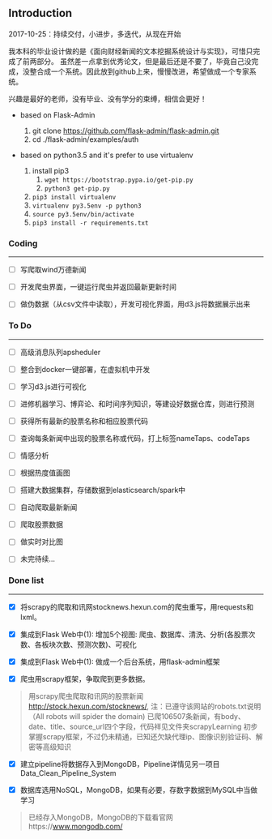 ## Introduction

2017-10-25：持续交付，小进步，多迭代，从现在开始

我本科的毕业设计做的是《面向财经新闻的文本挖掘系统设计与实现》，可惜只完成了前两部分。
虽然差一点拿到优秀论文，但是最后还是不要了，毕竟自己没完成，没整合成一个系统。因此放到github上来，慢慢改进，希望做成一个专家系统。

兴趣是最好的老师，没有毕业、没有学分的束缚，相信会更好！


- based on Flask-Admin

    1. git clone https://github.com/flask-admin/flask-admin.git
    2. cd ./flask-admin/examples/auth

- based on python3.5 and it's prefer to use virtualenv
    
    1. install pip3
        1. `wget https://bootstrap.pypa.io/get-pip.py`
        2. `python3 get-pip.py`
    2. `pip3 install virtualenv`
    3. `virtualenv py3.5env -p python3`
    4. `source py3.5env/bin/activate`
    5. `pip3 install -r requirements.txt`


### Coding

---

- [ ] 写爬取wind万德新闻

- [ ] 开发爬虫界面，一键运行爬虫并返回最新更新时间

- [ ] 做伪数据（从csv文件中读取），开发可视化界面，用d3.js将数据展示出来


### To Do

---

- [ ] 高级消息队列apsheduler

- [ ] 整合到docker一键部署，在虚拟机中开发

- [ ] 学习d3.js进行可视化

- [ ] 进修机器学习、博弈论、和时间序列知识，等建设好数据仓库，则进行预测

- [ ] 获得所有最新的股票名称和相应股票代码

- [ ] 查询每条新闻中出现的股票名称或代码，打上标签nameTaps、codeTaps

- [ ] 情感分析

- [ ] 根据热度值画图

- [ ] 搭建大数据集群，存储数据到elasticsearch/spark中

- [ ] 自动爬取最新新闻

- [ ] 爬取股票数据

- [ ] 做实时对比图

- [ ] 未完待续...

### Done list

---

- [x] 将scrapy的爬取和讯网stocknews.hexun.com的爬虫重写，用requests和lxml。

- [x] 集成到Flask Web中(1): 增加5个视图: 爬虫、数据库、清洗、分析(各股票次数、各板块次数、预测次数)、可视化


- [x] 集成到Flask Web中(1): 做成一个后台系统，用flask-admin框架

- [x] 爬虫用scrapy框架，争取爬到更多数据。

> 用scrapy爬虫爬取和讯网的股票新闻 http://stock.hexun.com/stocknews/, 注：已遵守该网站的robots.txt说明（All robots will spider the domain)
> 已爬106507条新闻，有body、date、title、source_url四个字段，代码祥见文件夹scrapyLearning
> 初步掌握scrapy框架，不过仍未精通，已知还欠缺代理ip、图像识别验证码、解密等高级知识


- [x] 建立pipeline将数据存入到MongoDB，Pipeline详情见另一项目Data_Clean_Pipeline_System

- [x] 数据库选用NoSQL，MongoDB，如果有必要，存数字数据到MySQL中当做学习   

> 已经存入MongoDB，MongoDB的下载看官网https://www.mongodb.com/
